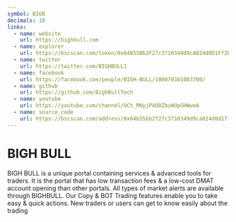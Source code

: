 ```yaml
---
symbol: BIGB
decimals: 18
links:
  - name: website
    url: https://bighbull.com
  - name: explorer
    url: https://bscscan.com/token/0x64B55Bb2F27c3710349d9cA024d0D1Ff2DAB7f62
  - name: twitter
    url: https://twitter.com/BIGHBULL1
  - name: facebook
    url: https://facebook.com/people/BIGH-BULL/100070381083700/
  - name: github
    url: https://github.com/BighBullTech
  - name: youtube
    url: https://youtube.com/channel/UCt_MNyjP4Q0ZbuWUpGHWweA
  - name: source_code
    url: https://bscscan.com/address/0x64b55bb2f27c3710349d9ca024d0d1ff2dab7f62#code#L1
---
```


# BIGH BULL

BIGH BULL is a unique portal containing services & advanced tools for traders. It is the portal that has low transaction fees & a low-cost DMAT account opening than other portals. All types of market alerts are available through BIGHBULL. Our Copy & BOT Trading features enable you to take easy & quick actions. New traders or users can get to know easily about the trading
